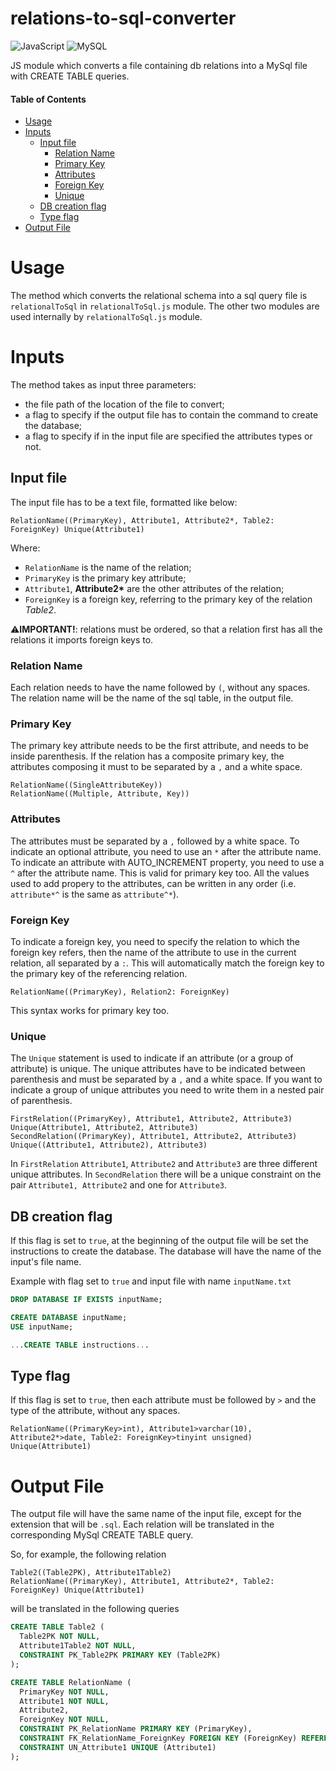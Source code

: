# relations-to-sql-converter
![JavaScript](https://img.shields.io/badge/javascript-%23323330.svg?style=for-the-badge&logo=javascript&logoColor=%23F7DF1E)
![MySQL](https://img.shields.io/badge/mysql-%2300f.svg?style=for-the-badge&logo=mysql&logoColor=white)

JS module which converts a file containing db relations into a MySql file with CREATE TABLE queries.

#### Table of Contents
- [Usage](#usage)
- [Inputs](#inputs)
  * [Input file](#input-file)
    + [Relation Name](#relation-name)
    + [Primary Key](#primary-key)
    + [Attributes](#attributes)
    + [Foreign Key](#foreign-key)
    + [Unique](#unique)
  * [DB creation flag](#db-creation-flag)
  * [Type flag](#type-flag)
- [Output File](#output-file)


Usage
================
The method which converts the relational schema into a sql query file is `relationalToSql` in `relationalToSql.js` module. The other two modules are used internally by `relationalToSql.js` module.

Inputs
================
The method takes as input three parameters:
- the file path of the location of the file to convert;
- a flag to specify if the output file has to contain the command to create the database;
- a flag to specify if in the input file are specified the attributes types or not.


## Input file

The input file has to be a text file, formatted like below:

```
RelationName((PrimaryKey), Attribute1, Attribute2*, Table2: ForeignKey) Unique(Attribute1)
```

Where:
- `RelationName` is the name of the relation;
- `PrimaryKey` is the primary key attribute;
- `Attribute1`, <b>Attribute2*</b> are the other attributes of the relation;
- `ForeignKey` is a foreign key, referring to the primary key of the relation <i>Table2</i>.

⚠️**IMPORTANT!**: relations must be ordered, so that a relation first has all the relations it imports foreign keys to.

### Relation Name

Each relation needs to have the name followed by `(`, without any spaces.
The relation name will be the name of the sql table, in the output file.

### Primary Key

The primary key attribute needs to be the first attribute, and needs to be inside parenthesis.
If the relation has a composite primary key, the attributes composing it must to be separated by a `,` and a white space.

```
RelationName((SingleAttributeKey))
RelationName((Multiple, Attribute, Key))
```

### Attributes

The attributes must be separated by a `,` followed by a white space.
To indicate an optional attribute, you need to use an `*` after the attribute name.
To indicate an attribute with AUTO_INCREMENT property, you need to use a `^` after the attribute name. This is valid for primary key too.
All the values used to add propery to the attributes, can be written in any order (i.e. `attribute*^` is the same as `attribute^*`).

### Foreign Key

To indicate a foreign key, you need to specify the relation to which the foreign key refers, then the name of the attribute to use in the current relation, all separated by a `:`. This will automatically match the foreign key to the primary key of the referencing relation.

```
RelationName((PrimaryKey), Relation2: ForeignKey)
```

This syntax works for primary key too.

### Unique

The `Unique` statement is used to indicate if an attribute (or a group of attribute) is unique.
The unique attributes have to be indicated between parenthesis and must be separated by a `,` and a white space. If you want to indicate a group of unique attributes you need to write them in a nested pair of parenthesis.

```
FirstRelation((PrimaryKey), Attribute1, Attribute2, Attribute3) Unique(Attribute1, Attribute2, Attribute3)
SecondRelation((PrimaryKey), Attribute1, Attribute2, Attribute3) Unique((Attribute1, Attribute2), Attribute3)
```

In `FirstRelation` `Attribute1`, `Attribute2` and `Attribute3` are three different unique attributes.
In `SecondRelation` there will be a unique constraint on the pair `Attribute1, Attribute2` and one for `Attribute3`.


## DB creation flag

If this flag is set to `true`, at the beginning of the output file will be set the instructions to create the database.
The database will have the name of the input's file name.

Example with flag set to `true` and input file with name `inputName.txt`
```sql
DROP DATABASE IF EXISTS inputName;

CREATE DATABASE inputName;
USE inputName;

...CREATE TABLE instructions...
```

## Type flag

If this flag is set to `true`, then each attribute must be followed by `>` and the type of the attribute, without any spaces.

```
RelationName((PrimaryKey>int), Attribute1>varchar(10), Attribute2*>date, Table2: ForeignKey>tinyint unsigned) Unique(Attribute1)
```


Output File
==========

The output file will have the same name of the input file, except for the extension that will be `.sql`.
Each relation will be translated in the corresponding MySql CREATE TABLE query.

So, for example, the following relation
```
Table2((Table2PK), Attribute1Table2)
RelationName((PrimaryKey), Attribute1, Attribute2*, Table2: ForeignKey) Unique(Attribute1)
```

will be translated in the following queries

```sql
CREATE TABLE Table2 (
  Table2PK NOT NULL,
  Attribute1Table2 NOT NULL,
  CONSTRAINT PK_Table2PK PRIMARY KEY (Table2PK)
);

CREATE TABLE RelationName (
  PrimaryKey NOT NULL,
  Attribute1 NOT NULL,
  Attribute2,
  ForeignKey NOT NULL,
  CONSTRAINT PK_RelationName PRIMARY KEY (PrimaryKey),
  CONSTRAINT FK_RelationName_ForeignKey FOREIGN KEY (ForeignKey) REFERENCES Table2(Table2PK),
  CONSTRAINT UN_Attribute1 UNIQUE (Attribute1)
);
```
